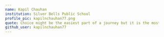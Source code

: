 ```yaml
---
name: Kapil Chauhan
institution: Silver Bells Public School
profile_pic: kapilnchauhan77.png
quote: Choice might be the easiest part of a journey but it is the most important one  
github_user: kapilnchauhan77
---
```

